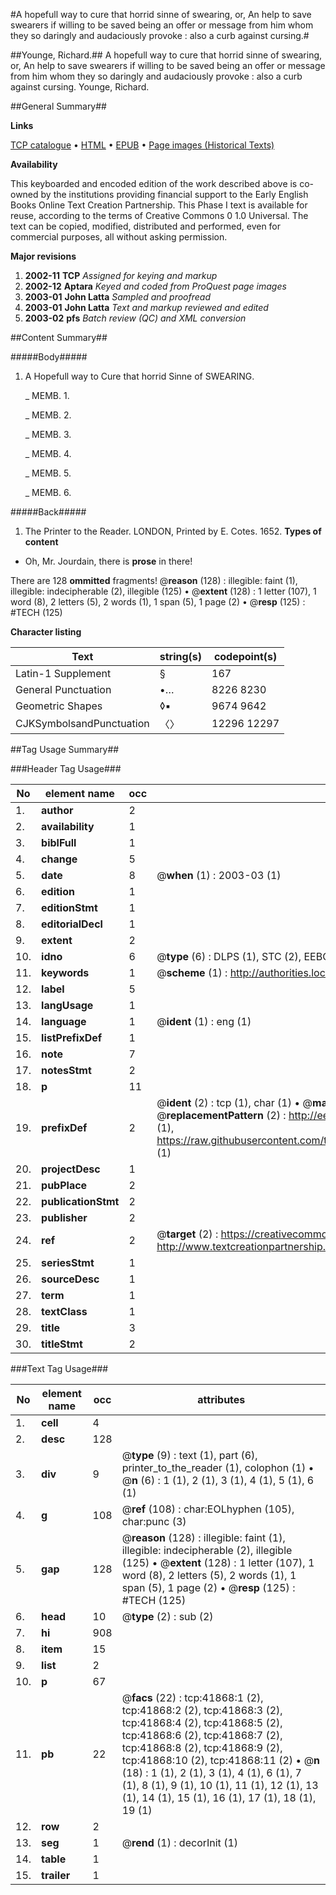 #A hopefull way to cure that horrid sinne of swearing, or, An help to save swearers if willing to be saved being an offer or message from him whom they so daringly and audaciously provoke : also a curb against cursing.#

##Younge, Richard.##
A hopefull way to cure that horrid sinne of swearing, or, An help to save swearers if willing to be saved being an offer or message from him whom they so daringly and audaciously provoke : also a curb against cursing.
Younge, Richard.

##General Summary##

**Links**

[TCP catalogue](http://www.ota.ox.ac.uk/tcp/)  • 
[HTML](http://tei.it.ox.ac.uk/tcp/Texts-HTML/free/A67/A67757.html)  • 
[EPUB](http://tei.it.ox.ac.uk/tcp/Texts-EPUB/free/A67/A67757.epub) • 
[Page images (Historical Texts)](https://data.historicaltexts.jisc.ac.uk/view?pubId=eebo-08794254e&pageId=eebo-08794254e-41868-1)

**Availability**

This keyboarded and encoded edition of the
	       work described above is co-owned by the institutions
	       providing financial support to the Early English Books
	       Online Text Creation Partnership. This Phase I text is
	       available for reuse, according to the terms of Creative
	       Commons 0 1.0 Universal. The text can be copied,
	       modified, distributed and performed, even for
	       commercial purposes, all without asking permission.

**Major revisions**

1. __2002-11__ __TCP__ *Assigned for keying and markup*
1. __2002-12__ __Aptara__ *Keyed and coded from ProQuest page images*
1. __2003-01__ __John Latta__ *Sampled and proofread*
1. __2003-01__ __John Latta__ *Text and markup reviewed and edited*
1. __2003-02__ __pfs__ *Batch review (QC) and XML conversion*

##Content Summary##

#####Body#####

1. A
Hopefull way to Cure that horrid
Sinne of SWEARING.

    _ MEMB. 1.

    _ MEMB. 2.

    _ MEMB. 3.

    _ MEMB. 4.

    _ MEMB. 5.

    _ MEMB. 6.

#####Back#####

1. The Printer to the Reader.
LONDON, Printed by E. Cotes. 1652.
**Types of content**

  * Oh, Mr. Jourdain, there is **prose** in there!

There are 128 **ommitted** fragments! 
 @__reason__ (128) : illegible: faint (1), illegible: indecipherable (2), illegible (125)  •  @__extent__ (128) : 1 letter (107), 1 word (8), 2 letters (5), 2 words (1), 1 span (5), 1 page (2)  •  @__resp__ (125) : #TECH (125)

**Character listing**


|Text|string(s)|codepoint(s)|
|---|---|---|
|Latin-1 Supplement|§|167|
|General Punctuation|•…|8226 8230|
|Geometric Shapes|◊▪|9674 9642|
|CJKSymbolsandPunctuation|〈〉|12296 12297|

##Tag Usage Summary##

###Header Tag Usage###

|No|element name|occ|attributes|
|---|---|---|---|
|1.|__author__|2||
|2.|__availability__|1||
|3.|__biblFull__|1||
|4.|__change__|5||
|5.|__date__|8| @__when__ (1) : 2003-03 (1)|
|6.|__edition__|1||
|7.|__editionStmt__|1||
|8.|__editorialDecl__|1||
|9.|__extent__|2||
|10.|__idno__|6| @__type__ (6) : DLPS (1), STC (2), EEBO-CITATION (1), OCLC (1), VID (1)|
|11.|__keywords__|1| @__scheme__ (1) : http://authorities.loc.gov/ (1)|
|12.|__label__|5||
|13.|__langUsage__|1||
|14.|__language__|1| @__ident__ (1) : eng (1)|
|15.|__listPrefixDef__|1||
|16.|__note__|7||
|17.|__notesStmt__|2||
|18.|__p__|11||
|19.|__prefixDef__|2| @__ident__ (2) : tcp (1), char (1)  •  @__matchPattern__ (2) : ([0-9\-]+):([0-9IVX]+) (1), (.+) (1)  •  @__replacementPattern__ (2) : http://eebo.chadwyck.com/downloadtiff?vid=$1&page=$2 (1), https://raw.githubusercontent.com/textcreationpartnership/Texts/master/tcpchars.xml#$1 (1)|
|20.|__projectDesc__|1||
|21.|__pubPlace__|2||
|22.|__publicationStmt__|2||
|23.|__publisher__|2||
|24.|__ref__|2| @__target__ (2) : https://creativecommons.org/publicdomain/zero/1.0/ (1), http://www.textcreationpartnership.org/docs/. (1)|
|25.|__seriesStmt__|1||
|26.|__sourceDesc__|1||
|27.|__term__|1||
|28.|__textClass__|1||
|29.|__title__|3||
|30.|__titleStmt__|2||


###Text Tag Usage###

|No|element name|occ|attributes|
|---|---|---|---|
|1.|__cell__|4||
|2.|__desc__|128||
|3.|__div__|9| @__type__ (9) : text (1), part (6), printer_to_the_reader (1), colophon (1)  •  @__n__ (6) : 1 (1), 2 (1), 3 (1), 4 (1), 5 (1), 6 (1)|
|4.|__g__|108| @__ref__ (108) : char:EOLhyphen (105), char:punc (3)|
|5.|__gap__|128| @__reason__ (128) : illegible: faint (1), illegible: indecipherable (2), illegible (125)  •  @__extent__ (128) : 1 letter (107), 1 word (8), 2 letters (5), 2 words (1), 1 span (5), 1 page (2)  •  @__resp__ (125) : #TECH (125)|
|6.|__head__|10| @__type__ (2) : sub (2)|
|7.|__hi__|908||
|8.|__item__|15||
|9.|__list__|2||
|10.|__p__|67||
|11.|__pb__|22| @__facs__ (22) : tcp:41868:1 (2), tcp:41868:2 (2), tcp:41868:3 (2), tcp:41868:4 (2), tcp:41868:5 (2), tcp:41868:6 (2), tcp:41868:7 (2), tcp:41868:8 (2), tcp:41868:9 (2), tcp:41868:10 (2), tcp:41868:11 (2)  •  @__n__ (18) : 1 (1), 2 (1), 3 (1), 4 (1), 6 (1), 7 (1), 8 (1), 9 (1), 10 (1), 11 (1), 12 (1), 13 (1), 14 (1), 15 (1), 16 (1), 17 (1), 18 (1), 19 (1)|
|12.|__row__|2||
|13.|__seg__|1| @__rend__ (1) : decorInit (1)|
|14.|__table__|1||
|15.|__trailer__|1||
